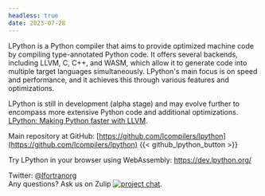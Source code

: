 ```yaml
---
headless: true
date: 2023-07-28
---
```


LPython is a Python compiler that aims to provide optimized machine code by compiling type-annotated Python code. It offers several backends, including LLVM, C, C++, and WASM, which allow it to generate code into multiple target languages simultaneously. LPython's main focus is on speed and performance, and it achieves this through various features and optimizations.

LPython is still in development (alpha stage) and may evolve further to encompass more extensive Python code and additional optimizations.
[LPython: Making Python faster with LLVM](/blog/2023/05/lpython-making-python-faster-with-llvm/).

Main repository at GitHub:
[https://github.com/lcompilers/lpython](https://github.com/lcompilers/lpython)
{{< github_lpython_button >}}

Try LPython in your browser using WebAssembly: https://dev.lpython.org/

Twitter: [@lfortranorg](https://twitter.com/lfortranorg)  
Any questions? Ask us on Zulip [![project chat](https://img.shields.io/badge/zulip-join_chat-brightgreen.svg)](https://lfortran.zulipchat.com/#narrow/stream/311866-LPython).
